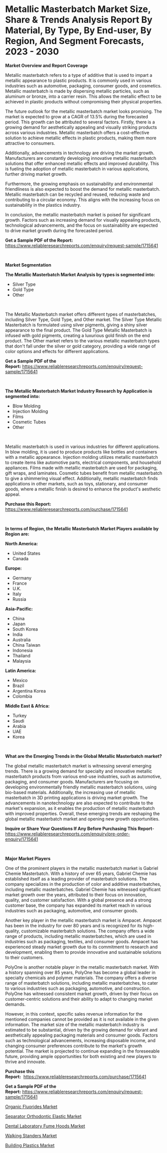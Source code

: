 <p><h1>Metallic Masterbatch Market Size, Share & Trends Analysis Report By Material, By Type, By End-user, By Region, And Segment Forecasts, 2023 - 2030</h1></p><p><strong>Market Overview and Report Coverage</strong></p>
<p><p>Metallic masterbatch refers to a type of additive that is used to impart a metallic appearance to plastic products. It is commonly used in various industries such as automotive, packaging, consumer goods, and cosmetics. Metallic masterbatch is made by dispersing metallic particles, such as aluminum or bronze, into a carrier resin. This allows the metallic effect to be achieved in plastic products without compromising their physical properties.</p><p>The future outlook for the metallic masterbatch market looks promising. The market is expected to grow at a CAGR of 13.5% during the forecasted period. This growth can be attributed to several factors. Firstly, there is a growing demand for aesthetically appealing and visually striking products across various industries. Metallic masterbatch offers a cost-effective solution to achieve metallic effects in plastic products, making them more attractive to consumers.</p><p>Additionally, advancements in technology are driving the market growth. Manufacturers are constantly developing innovative metallic masterbatch solutions that offer enhanced metallic effects and improved durability. This is fueling the adoption of metallic masterbatch in various applications, further driving market growth.</p><p>Furthermore, the growing emphasis on sustainability and environmental friendliness is also expected to boost the demand for metallic masterbatch. Metallic masterbatch can be recycled and reused, reducing waste and contributing to a circular economy. This aligns with the increasing focus on sustainability in the plastics industry.</p><p>In conclusion, the metallic masterbatch market is poised for significant growth. Factors such as increasing demand for visually appealing products, technological advancements, and the focus on sustainability are expected to drive market growth during the forecasted period.</p></p>
<p><strong>Get a Sample PDF of the Report:</strong> <a href="https://www.reliableresearchreports.com/enquiry/request-sample/1715641">https://www.reliableresearchreports.com/enquiry/request-sample/1715641</a></p>
<p>&nbsp;</p>
<p><strong>Market Segmentation</strong></p>
<p><strong>The Metallic Masterbatch Market Analysis by types is segmented into:</strong></p>
<p><ul><li>Silver Type</li><li>Gold Type</li><li>Other</li></ul></p>
<p>&nbsp;</p>
<p><p>The Metallic Masterbatch market offers different types of masterbatches, including Silver Type, Gold Type, and Other market. The Silver Type Metallic Masterbatch is formulated using silver pigments, giving a shiny silver appearance to the final product. The Gold Type Metallic Masterbatch is infused with gold pigments, creating a luxurious gold finish on the end product. The Other market refers to the various metallic masterbatch types that don't fall under the silver or gold category, providing a wide range of color options and effects for different applications.</p></p>
<p><strong>Get a Sample PDF of the Report:</strong>&nbsp;<a href="https://www.reliableresearchreports.com/enquiry/request-sample/1715641">https://www.reliableresearchreports.com/enquiry/request-sample/1715641</a></p>
<p>&nbsp;</p>
<p><strong>The Metallic Masterbatch Market Industry Research by Application is segmented into:</strong></p>
<p><ul><li>Blow Molding</li><li>Injection Molding</li><li>Films</li><li>Cosmetic Tubes</li><li>Other</li></ul></p>
<p>&nbsp;</p>
<p><p>Metallic masterbatch is used in various industries for different applications. In blow molding, it is used to produce products like bottles and containers with a metallic appearance. Injection molding utilizes metallic masterbatch to create items like automotive parts, electrical components, and household appliances. Films made with metallic masterbatch are used for packaging, gift wraps, and laminates. Cosmetic tubes benefit from metallic masterbatch to give a shimmering visual effect. Additionally, metallic masterbatch finds applications in other markets, such as toys, stationary, and consumer goods, where a metallic finish is desired to enhance the product's aesthetic appeal.</p></p>
<p><strong>Purchase this Report:</strong>&nbsp; <a href="https://www.reliableresearchreports.com/purchase/1715641">https://www.reliableresearchreports.com/purchase/1715641</a></p>
<p>&nbsp;</p>
<p><strong>In terms of Region, the Metallic Masterbatch Market Players available by Region are:</strong></p>
<p>
    <p> <strong> North America: </strong>
        <ul>
            <li>United States</li>
            <li>Canada</li>
        </ul>
        </p> 
    <p> <strong> Europe: </strong>
        <ul>
            <li>Germany</li>
            <li>France</li>
            <li>U.K.</li>
            <li>Italy</li>
            <li>Russia</li>
        </ul>
        </p> 
    <p> <strong> Asia-Pacific: </strong>
        <ul>
            <li>China</li>
            <li>Japan</li>
            <li>South Korea</li>
            <li>India</li>
            <li>Australia</li>
            <li>China Taiwan</li>
            <li>Indonesia</li>
            <li>Thailand</li>
            <li>Malaysia</li>
        </ul>
        </p> 
    <p> <strong> Latin America: </strong>
        <ul>
            <li>Mexico</li>
            <li>Brazil</li>
            <li>Argentina Korea</li>
            <li>Colombia</li>
        </ul>
        </p> 
    <p> <strong> Middle East & Africa: </strong>
        <ul>
            <li>Turkey</li>
            <li>Saudi</li>
            <li>Arabia</li>
            <li>UAE</li>
            <li>Korea</li>
        </ul>
    </p>
    </p>
<p>&nbsp;</p>
<p><strong>What are the Emerging Trends in the Global Metallic Masterbatch market?</strong></p>
<p><p>The global metallic masterbatch market is witnessing several emerging trends. There is a growing demand for specialty and innovative metallic masterbatch products from various end-use industries, such as automotive, packaging, and consumer goods. Manufacturers are focusing on developing environmentally friendly metallic masterbatch solutions, using bio-based materials. Additionally, the increasing use of metallic masterbatch in 3D printing applications is driving market growth. The advancements in nanotechnology are also expected to contribute to the market's expansion, as it enables the production of metallic masterbatch with improved properties. Overall, these emerging trends are reshaping the global metallic masterbatch market and opening new growth opportunities.</p></p>
<p><strong>Inquire or Share Your Questions If Any Before Purchasing This Report</strong>- <a href="https://www.reliableresearchreports.com/enquiry/pre-order-enquiry/1715641">https://www.reliableresearchreports.com/enquiry/pre-order-enquiry/1715641</a></p>
<p>&nbsp;</p>
<p><strong>Major Market Players</strong></p>
<p><p>One of the prominent players in the metallic masterbatch market is Gabriel Chemie Masterbatch. With a history of over 65 years, Gabriel Chemie has established itself as a leading provider of masterbatch solutions. The company specializes in the production of color and additive masterbatches, including metallic masterbatches. Gabriel Chemie has witnessed significant market growth over the years, attributed to their focus on innovation, quality, and customer satisfaction. With a global presence and a strong customer base, the company has expanded its market reach in various industries such as packaging, automotive, and consumer goods.</p><p>Another key player in the metallic masterbatch market is Ampacet. Ampacet has been in the industry for over 80 years and is recognized for its high-quality, customizable masterbatch solutions. The company offers a wide range of products, including metallic masterbatches, which are used in industries such as packaging, textiles, and consumer goods. Ampacet has experienced steady market growth due to its commitment to research and development, enabling them to provide innovative and sustainable solutions to their customers.</p><p>PolyOne is another notable player in the metallic masterbatch market. With a history spanning over 85 years, PolyOne has become a global leader in specialty chemicals and polymer materials. The company offers a diverse range of masterbatch solutions, including metallic masterbatches, to cater to various industries such as packaging, automotive, and construction. PolyOne has witnessed consistent market growth, driven by their focus on customer-centric solutions and their ability to adapt to changing market demands.</p><p>However, in this context, specific sales revenue information for the mentioned companies cannot be provided as it is not available in the given information. The market size of the metallic masterbatch industry is estimated to be substantial, driven by the growing demand for vibrant and aesthetically appealing packaging materials and consumer goods. Factors such as technological advancements, increasing disposable income, and changing consumer preferences contribute to the market's growth potential. The market is projected to continue expanding in the foreseeable future, providing ample opportunities for both existing and new players to thrive and innovate.</p></p>
<p><strong>Purchase this Report:</strong>&nbsp;&nbsp;<a href="https://www.reliableresearchreports.com/purchase/1715641">https://www.reliableresearchreports.com/purchase/1715641</a></p>
<p></p>
<p><strong>Get a Sample PDF of the Report:</strong>&nbsp;<a href="https://www.reliableresearchreports.com/enquiry/request-sample/1715641">https://www.reliableresearchreports.com/enquiry/request-sample/1715641</a></p>
<p><p><a href="https://github.com/WillieWoodard/Market-Research-Report-List-2/blob/main/organic-fluorides-market.md">Organic Fluorides Market</a></p><p><a href="https://issuu.com/reportprime-2/docs/separator-orthodontic-elastic-market-size-2030.ppt">Separator Orthodontic Elastic Market</a></p><p><a href="https://issuu.com/reportprime-2/docs/dental-laboratory-fume-hoods-market-size-2030.pptx">Dental Laboratory Fume Hoods Market</a></p><p><a href="https://issuu.com/reportprime-2/docs/walking-standers-market-size-2030.pptx">Walking Standers Market</a></p><p><a href="https://github.com/BryceTownsendr/Market-Research-Report-List-2/blob/main/building-plastics-market.md">Building Plastics Market</a></p></p>